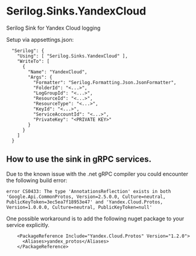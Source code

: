 # Serilog.Sinks.YandexCloud
Serilog Sink for Yandex Cloud logging

Setup via appsettings.json:
```
  "Serilog": {
    "Using": [ "Serilog.Sinks.YandexCloud" ],
    "WriteTo": [
      {
        "Name": "YandexCloud",
        "Args": {
          "Formatter": "Serilog.Formatting.Json.JsonFormatter",
          "FolderId": "<...>",
          "LogGroupId": "<...>",
          "ResourceId": "<...>",
          "ResourceType": "<...>",
          "KeyId": "<...>",
          "ServiceAccountId": "<...>",
          "PrivateKey": "<PRIVATE KEY>"
        }
      }
    ]
  }
```
## How to use the sink in gRPC services.
Due to the known issue with the .net gRPC compiler you could encounter the following build error:
```
error CS0433: The type 'AnnotationsReflection' exists in both 'Google.Api.CommonProtos, Version=2.5.0.0, Culture=neutral, PublicKeyToken=3ec5ea7f18953e47' and 'Yandex.Cloud.Protos, Version=1.0.0.0, Culture=neutral, PublicKeyToken=null'
```
One possible workaround is to add the following nuget package to your service explicitly.

```
    <PackageReference Include="Yandex.Cloud.Protos" Version="1.2.0">
      <Aliases>yandex_protos</Aliases>
    </PackageReference>
```
